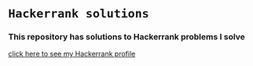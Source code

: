 # `Hackerrank solutions`

### This repository has  solutions to Hackerrank problems I solve

[click here to see my Hackerrank profile](https://www.hackerrank.com/jeswinpeter92)